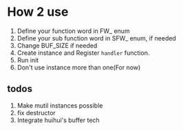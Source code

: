 # How 2 use

1. Define your function word in FW_ enum
2. Define your sub function word in SFW_ enum, if needed
3. Change BUF_SIZE if needed
4. Create instance and Register `handler` function.
5. Run init
6. Don't use instance more than one(For now)

## todos
1. Make mutil instances possible
2. fix destructor
3. Integrate huihui's buffer tech